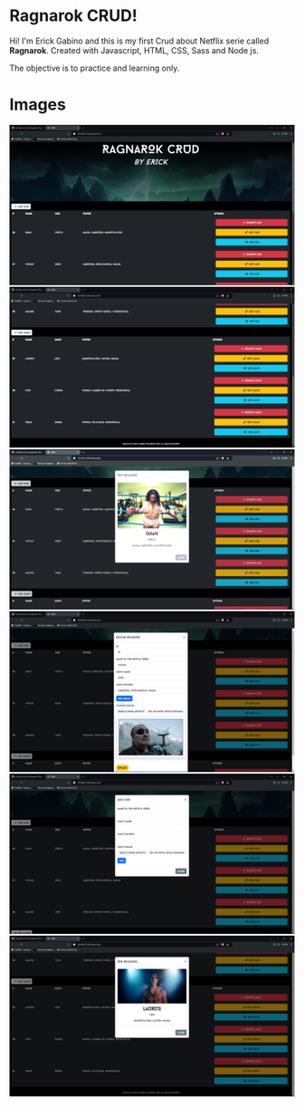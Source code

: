 ﻿# Ragnarok CRUD!

Hi! I'm Erick Gabino and this is my first Crud about Netflix serie called **Ragnarok**. 
Created with Javascript, HTML, CSS, Sass and Node js.

The objective is to practice and learning only.


# Images
![Index](https://github.com/ErickGabino/Crud_Ragnarok/blob/main/img/Captura%20de%20pantalla%20%2810%29.png?raw=true)
![Index](https://github.com/ErickGabino/Crud_Ragnarok/blob/main/img/Captura%20de%20pantalla%20%2812%29.png?raw=true)
![See register](https://github.com/ErickGabino/Crud_Ragnarok/blob/main/img/Captura%20de%20pantalla%20%2813%29.png?raw=true)
![Edit register](https://github.com/ErickGabino/Crud_Ragnarok/blob/main/img/Captura%20de%20pantalla%20%2814%29.png?raw=true)
![Add register](https://github.com/ErickGabino/Crud_Ragnarok/blob/main/img/Captura%20de%20pantalla%20%2815%29.png?raw=true)
![See register](https://github.com/ErickGabino/Crud_Ragnarok/blob/main/img/Captura%20de%20pantalla%20%2816%29.png?raw=true)

